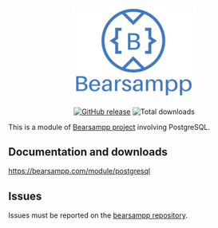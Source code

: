 <p align="center"><a href="https://bearsampp.com/contribute" target="_blank"><img width="250" src="img/Bearsampp-logo.svg"></a></p>

<div align = "center">

[![GitHub release](https://img.shields.io/github/release/bearsampp/module-postgresql.svg?style=flat-square)](https://github.com/bearsampp/module-postgresql/releases/latest)
![Total downloads](https://img.shields.io/github/downloads/bearsampp/module-postgresql/total.svg?style=flat-square)

</div>

This is a module of [Bearsampp project](https://github.com/bearsampp/bearsampp) involving PostgreSQL.

## Documentation and downloads

https://bearsampp.com/module/postgresql

## Issues

Issues must be reported on the [bearsampp repository](https://github.com/bearsampp/bearsampp/issues).
